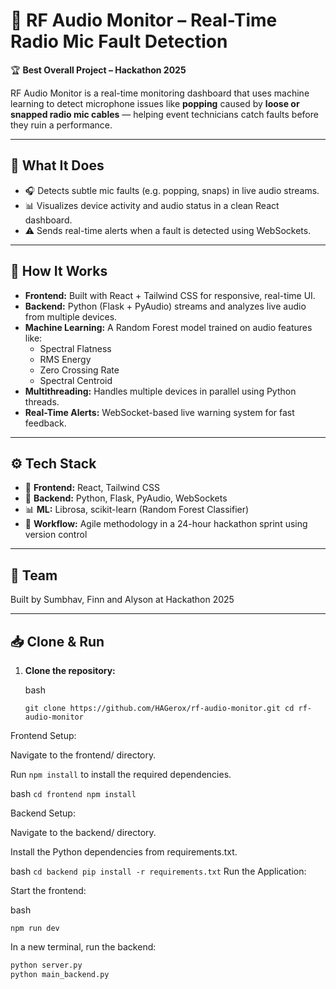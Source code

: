 # 📡 RF Audio Monitor – Real-Time Radio Mic Fault Detection

🏆 **Best Overall Project – Hackathon 2025**

RF Audio Monitor is a real-time monitoring dashboard that uses machine learning to detect microphone issues like **popping** caused by **loose or snapped radio mic cables** — helping event technicians catch faults before they ruin a performance.

---

## 🚀 What It Does

- 🎧 Detects subtle mic faults (e.g. popping, snaps) in live audio streams.
- 📊 Visualizes device activity and audio status in a clean React dashboard.
- ⚠️ Sends real-time alerts when a fault is detected using WebSockets.

---

## 🧠 How It Works

- **Frontend:** Built with React + Tailwind CSS for responsive, real-time UI.
- **Backend:** Python (Flask + PyAudio) streams and analyzes live audio from multiple devices.
- **Machine Learning:** A Random Forest model trained on audio features like:
  - Spectral Flatness
  - RMS Energy
  - Zero Crossing Rate
  - Spectral Centroid
- **Multithreading:** Handles multiple devices in parallel using Python threads.
- **Real-Time Alerts:** WebSocket-based live warning system for fast feedback.

---

## ⚙️ Tech Stack

- 🧩 **Frontend:** React, Tailwind CSS  
- 🧠 **Backend:** Python, Flask, PyAudio, WebSockets  
- 📊 **ML:** Librosa, scikit-learn (Random Forest Classifier)  
- 🚀 **Workflow:** Agile methodology in a 24-hour hackathon sprint using version control

---

## 👥 Team

Built by Sumbhav, Finn and Alyson at Hackathon 2025  

---

## 📥 Clone & Run

1. **Clone the repository:**

   bash
   
   `git clone https://github.com/HAGerox/rf-audio-monitor.git
   cd rf-audio-monitor`
   
Frontend Setup:

Navigate to the frontend/ directory.

Run 
`npm install` 
to install the required dependencies.

bash
`cd frontend
npm install`

Backend Setup:

Navigate to the backend/ directory.

Install the Python dependencies from requirements.txt.

  bash
  `cd backend
  pip install -r requirements.txt`
  Run the Application:

Start the frontend:

  bash
  
  `npm run dev`
  
  In a new terminal, run the backend:

  ```bash
  python server.py
  python main_backend.py



